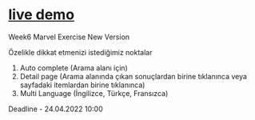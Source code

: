 # [live demo](https://react-marvelapp.netlify.app/)

Week6 Marvel Exercise New Version

Özelikle dikkat etmenizi istediğimiz noktalar

1. Auto complete (Arama alanı için)
2. Detail page (Arama alanında çıkan sonuçlardan birine tıklanınca veya sayfadaki itemlardan birine tıklanınca)
3. Multi Language (İngilizce, Türkçe, Fransızca)

Deadline - 24.04.2022 10:00

